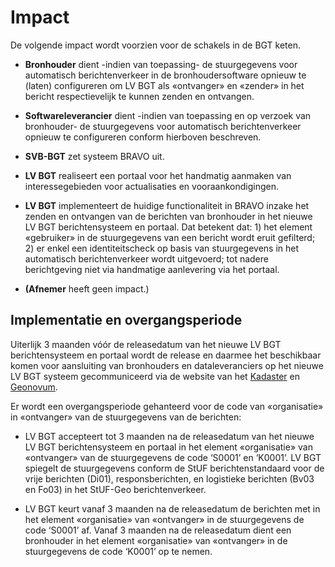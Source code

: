 # Impact

De volgende impact wordt voorzien voor de schakels in de BGT keten.

-   **Bronhouder** dient -indien van toepassing- de stuurgegevens voor
    automatisch berichtenverkeer in de bronhoudersoftware opnieuw te (laten)
    configureren om LV BGT als «ontvanger» en «zender» in het bericht
    respectievelijk te kunnen zenden en ontvangen.

-   **Softwareleverancier** dient -indien van toepassing en op verzoek van
    bronhouder- de stuurgegevens voor automatisch berichtenverkeer opnieuw te
    configureren conform hierboven beschreven.

-   **SVB-BGT** zet systeem BRAVO uit.

-   **LV BGT** realiseert een portaal voor het handmatig aanmaken van
    interessegebieden voor actualisaties en vooraankondigingen.

-   **LV BGT** implementeert de huidige functionaliteit in BRAVO inzake het
    zenden en ontvangen van de berichten van bronhouder in het nieuwe LV BGT
    berichtensysteem en portaal. Dat betekent dat: 1) het element «gebruiker» in
    de stuurgegevens van een bericht wordt eruit gefilterd; 2) er enkel een
    identiteitscheck op basis van stuurgegevens in het automatisch
    berichtenverkeer wordt uitgevoerd; tot nadere berichtgeving niet via
    handmatige aanlevering via het portaal.

-   **(Afnemer** heeft geen impact.)

## Implementatie en overgangsperiode

Uiterlijk 3 maanden vóór de releasedatum van het nieuwe LV BGT berichtensysteem
en portaal wordt de release en daarmee het beschikbaar komen voor aansluiting
van bronhouders en dataleveranciers op het nieuwe LV BGT systeem gecommuniceerd
via de website van het
[Kadaster](https://www.kadaster.nl/zakelijk/registraties/basisregistraties/bgt)
en [Geonovum](https://www.geonovum.nl/geo-standaarden/bgt-imgeo#Actueel).

Er wordt een overgangsperiode gehanteerd voor de code van «organisatie» in
«ontvanger» van de stuurgegevens van de berichten:

-   LV BGT accepteert tot 3 maanden na de releasedatum van het nieuwe LV BGT
    berichtensysteem en portaal in het element «organisatie» van «ontvanger» van
    de stuurgegevens de code ‘S0001’ en ‘K0001’. LV BGT spiegelt de
    stuurgegevens conform de StUF berichtenstandaard voor de vrije berichten
    (Di01), responsberichten, en logistieke berichten (Bv03 en Fo03) in het
    StUF-Geo berichtenverkeer.

-   LV BGT keurt vanaf 3 maanden na de releasedatum de berichten met in het
    element «organisatie» van «ontvanger» in de stuurgegevens de code ‘S0001’
    af. Vanaf 3 maanden na de releasedatum dient een bronhouder in het element
    «organisatie» van «ontvanger» in de stuurgegevens de code ‘K0001’ op te
    nemen.
